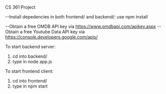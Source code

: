 CS 361 Project

--Install depedencies in both frontend/ and backend/: use npm install

--Obtain a free OMDB API key via https://www.omdbapi.com/apikey.aspx
--Obtain a free Youtube Data API key via https://console.developers.google.com/apis/

To start backend server:
1) cd into backend/
2) type in node app.js

To start frontend client:
1) cd into frontend/
2) type in npm start
